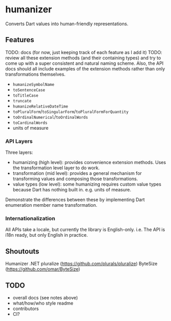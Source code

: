 # humanizer

Converts Dart values into human-friendly representations.

## Features

TODO: docs (for now, just keeping track of each feature as I add it)
TODO: review all these extension methods (and their containing types) and try to come up with a super consistent and natural naming scheme. Also, the API docs should all include examples of the extension methods rather than only transformations themselves.

* `humanizeSymbolName`
* `toSentenceCase`
* `toTitleCase`
* `truncate`
* `humanizeRelativeDateTime`
* `toPluralForm`/`toSingularForm`/`toPluralFormForQuantity`
* `toOrdinalNumerical`/`toOrdinalWords`
* `toCardinalWords`
* units of measure

### API Layers

Three layers:

* humanizing (high level): provides convenience extension methods. Uses the transformation level layer to do work.
* transformation (mid level): provides a general mechanism for transforming values and composing those
  transformations.
* value types (low level): some humanizing requires custom value types because Dart has nothing built in. e.g. units of measure.

Demonstrate the differences between these by implementing Dart enumeration member name transformation.

### Internationalization

All APIs take a locale, but currently the library is English-only. i.e. The API is i18n ready, but only English in
practice.

## Shoutouts

Humanizer .NET
pluralize (https://github.com/plurals/pluralize)
ByteSize (https://github.com/omar/ByteSize)

## TODO

* overall docs (see notes above)
* what/how/who style readme
* contributors
* CI?